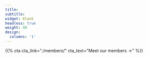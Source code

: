 ```yaml
---
title:
subtitle:
widget: blank
headless: true
weight: 40
design:
  columns: '1'
---
```


{{% cta cta_link="./members/" cta_text="Meet our members →" %}}
